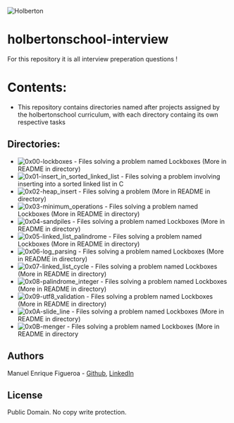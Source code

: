 ![Holberton](https://www.trinityventures.com/uploads/images/portfolio/_270xAUTO_crop_center-center/Holberton-3.png)
# holbertonschool-interview
For this repository it is all interview preperation questions !

# Contents:
* This repository contains directories named after projects assigned by the holbertonschool curriculum, with each directory containg its own respective tasks

## Directories:
* ![0x00-lockboxes](https://github.com/FicusCarica308/holbertonschool-interview/tree/main/0x00-lockboxes) - Files solving a problem named Lockboxes (More in README in directory)
* ![0x01-insert_in_sorted_linked_list](https://github.com/FicusCarica308/holbertonschool-interview/tree/main/0x01-insert_in_sorted_linked_list) - Files solving a problem involving inserting into a sorted linked list in C
* ![0x02-heap_insert](https://github.com/FicusCarica308/holbertonschool-interview/tree/main/0x02-heap_insert) - Files solving a problem  (More in README in directory)
* ![0x03-minimum_operations](https://github.com/FicusCarica308/holbertonschool-interview/tree/main/0x03-minimum_operations) - Files solving a problem named Lockboxes (More in README in directory)
* ![0x04-sandpiles](https://github.com/FicusCarica308/holbertonschool-interview/tree/main/0x04-sandpiles) - Files solving a problem named Lockboxes (More in README in directory)
* ![0x05-linked_list_palindrome](https://github.com/FicusCarica308/holbertonschool-interview/tree/main/0x05-linked_list_palindrome) - Files solving a problem named Lockboxes (More in README in directory)
* ![0x06-log_parsing](https://github.com/FicusCarica308/holbertonschool-interview/tree/main/0x06-log_parsing) - Files solving a problem named Lockboxes (More in README in directory)
* ![0x07-linked_list_cycle](https://github.com/FicusCarica308/holbertonschool-interview/tree/main/0x07-linked_list_cycle) - Files solving a problem named Lockboxes (More in README in directory)
* ![0x08-palindrome_integer](https://github.com/FicusCarica308/holbertonschool-interview/tree/main/0x08-palindrome_integer) - Files solving a problem named Lockboxes (More in README in directory)
* ![0x09-utf8_validation](https://github.com/FicusCarica308/holbertonschool-interview/tree/main/0x09-utf8_validation) - Files solving a problem named Lockboxes (More in README in directory)
* ![0x0A-slide_line](https://github.com/FicusCarica308/holbertonschool-interview/tree/main/0x0A-slide_line) - Files solving a problem named Lockboxes (More in README in directory)
* ![0x0B-menger](https://github.com/FicusCarica308/holbertonschool-interview/tree/main/0x0B-menger) - Files solving a problem named Lockboxes (More in README in directory

## Authors
Manuel Enrique Figueroa - [Github](https://github.com/FicusCarica308), [LinkedIn](https://www.linkedin.com/in/manuel-figueroa-292216215)

## License
Public Domain. No copy write protection.

